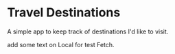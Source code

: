 # Travel Destinations

A simple app to keep track of destinations I'd like to visit.

add some text on Local for test Fetch.